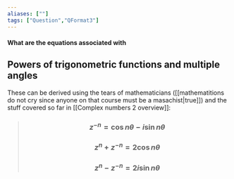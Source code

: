 ```yaml
---
aliases: [""]
tags: ["Question","QFormat3"]
---
```


#### What are the equations associated with
## Powers of trigonometric functions and multiple angles
These can be derived using the tears of mathematicians ([[mathematitions do not cry since anyone on that course must be a masachist|true]]) and the stuff covered so far in [[Complex numbers 2 overview]]:

> ### $$ z^{-n} = \cos n\theta - i \sin n\theta $$ 
> ### $$ z^{n} + z^{-n} = 2 \cos n\theta $$ 
> ### $$ z^{n} - z^{-n} = 2i \sin n \theta $$

